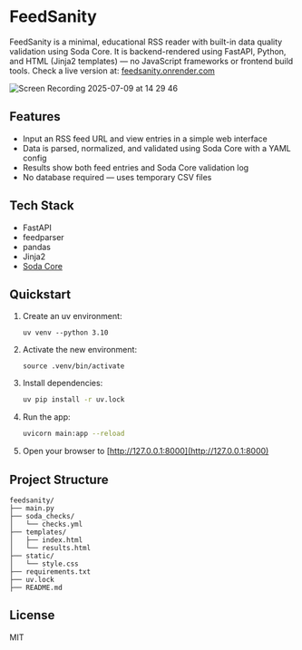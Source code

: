 # FeedSanity

FeedSanity is a minimal, educational RSS reader with built-in data quality validation using Soda Core. It is backend-rendered using FastAPI, Python, and HTML (Jinja2 templates) — no JavaScript frameworks or frontend build tools. Check a live version at: [feedsanity.onrender.com](https://feedsanity.onrender.com/)


![Screen Recording 2025-07-09 at 14 29 46](https://github.com/user-attachments/assets/91d80186-3059-4a25-953f-b689bce5ad88)



## Features
- Input an RSS feed URL and view entries in a simple web interface
- Data is parsed, normalized, and validated using Soda Core with a YAML config
- Results show both feed entries and Soda Core validation log
- No database required — uses temporary CSV files

## Tech Stack
- FastAPI
- feedparser
- pandas
- Jinja2
- [Soda Core](https://github.com/sodadata/soda-core)

## Quickstart
1. Create an uv environment:
   ```
   uv venv --python 3.10
   ```
2. Activate the new environment:
   ```
   source .venv/bin/activate
   ```
3. Install dependencies:
   ```bash
   uv pip install -r uv.lock
   ```
4. Run the app:
   ```bash
   uvicorn main:app --reload
   ```
5. Open your browser to [http://127.0.0.1:8000](http://127.0.0.1:8000)

## Project Structure
```
feedsanity/
├── main.py
├── soda_checks/
│   └── checks.yml
├── templates/
│   ├── index.html
│   └── results.html
├── static/
│   └── style.css
├── requirements.txt
├── uv.lock
├── README.md
```

## License
MIT 
